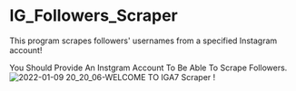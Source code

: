 # IG_Followers_Scraper
This program scrapes followers' usernames from a specified Instagram account!


You Should Provide An Instgram Account To Be Able To Scrape Followers.
![2022-01-09 20_20_06-WELCOME TO IGA7 Scraper !](https://user-images.githubusercontent.com/58238467/148697431-759dfea3-663e-45ed-a464-77627013f946.png)
